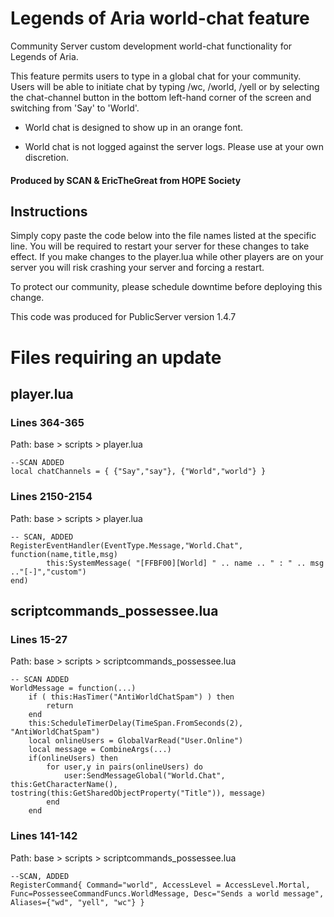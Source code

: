# Legends of Aria world-chat feature
Community Server custom development world-chat functionality for Legends of Aria.

This feature permits users to type in a global chat for your community.  Users will be able to initiate chat by typing /wc, /world, /yell or by selecting the chat-channel button in the bottom left-hand corner of the screen and switching from 'Say' to 'World'.

- World chat is designed to show up in an orange font.

- World chat is not logged against the server logs.  Please use at your own discretion.

#### Produced by SCAN & EricTheGreat from HOPE Society

## Instructions

Simply copy paste the code below into the file names listed at the specific line.  You will be required to restart your server for these changes to take effect.  If you make changes to the player.lua while other players are on your server you will risk crashing your server and forcing a restart.  

To protect our community, please schedule downtime before deploying this change.

This code was produced for PublicServer version 1.4.7




# Files requiring an update

## player.lua

### Lines 364-365

Path:  base > scripts > player.lua

    --SCAN ADDED
    local chatChannels = { {"Say","say"}, {"World","world"} } 


### Lines 2150-2154

Path:  base > scripts > player.lua

    -- SCAN, ADDED
    RegisterEventHandler(EventType.Message,"World.Chat",
    function(name,title,msg)
            this:SystemMessage( "[FFBF00][World] " .. name .. " : " .. msg .."[-]","custom")  
    end)

## scriptcommands_possessee.lua

### Lines 15-27

Path:  base > scripts > scriptcommands_possessee.lua

    -- SCAN ADDED
    WorldMessage = function(...)  
        if ( this:HasTimer("AntiWorldChatSpam") ) then      
            return            
        end        
        this:ScheduleTimerDelay(TimeSpan.FromSeconds(2), "AntiWorldChatSpam")        
        local onlineUsers = GlobalVarRead("User.Online")        
        local message = CombineArgs(...)        
        if(onlineUsers) then        
            for user,y in pairs(onlineUsers) do                        
                user:SendMessageGlobal("World.Chat", this:GetCharacterName(), tostring(this:GetSharedObjectProperty("Title")), message)                          
            end            
        end

### Lines 141-142

Path:  base > scripts > scriptcommands_possessee.lua

    --SCAN, ADDED
    RegisterCommand{ Command="world", AccessLevel = AccessLevel.Mortal, Func=PossesseeCommandFuncs.WorldMessage, Desc="Sends a world message", Aliases={"wd", "yell", "wc"} } 

